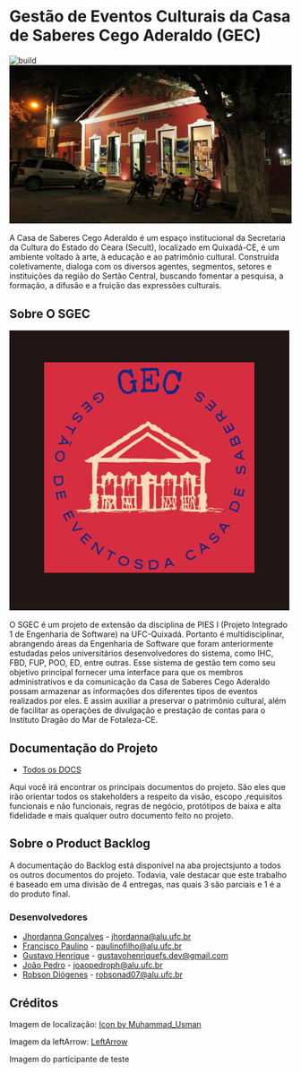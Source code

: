 # Gestão de Eventos Culturais da Casa de Saberes Cego Aderaldo (GEC)

![build](https://github.com/gustavohenriquefs/SGEC/actions/workflows/maven.yml/badge.svg)
![casa de saberes](src/main/resources/com/casaculturaqxd/sgec/imagens/casa-noite.jpg)

A Casa de Saberes Cego Aderaldo é um espaço institucional da Secretaria da Cultura do Estado do Ceara (Secult), localizado em Quixadá-CE, é um ambiente voltado à arte, à educação e ao patrimônio cultural. Construída coletivamente, dialoga com os diversos agentes, segmentos, setores e instituições da região do Sertão Central, buscando fomentar a pesquisa, a formação, a difusão e a fruição das expressões culturais.

## Sobre O SGEC

![Sobre o GEC](src/main/resources/com/casaculturaqxd/sgec/imagens/logo-gec.png)

O SGEC é um projeto de extensão da disciplina de PIES I (Projeto Integrado 1 de Engenharia de Software) na UFC-Quixadá. Portanto é multidisciplinar, abrangendo áreas da Engenharia de Software que foram anteriormente estudadas pelos universitários desenvolvedores do sistema, como IHC, FBD, FUP, POO, ED, entre outras. Esse sistema de gestão tem como seu objetivo principal fornecer uma interface para que os membros administrativos e da comunicação da Casa de Saberes Cego Aderaldo possam armazenar as informações dos diferentes tipos de eventos realizados por eles. E assim auxiliar a preservar o patrimônio cultural, além de facilitar as operações de divulgação e prestação de contas para o Instituto Dragão do Mar de Fotaleza-CE.

## Documentação do Projeto

- [Todos os DOCS](https://github.com/gustavohenriquefs/SGEC/wiki)

Aqui você irá encontrar os principais documentos do projeto. São eles que irão orientar todos os stakeholders a respeito da visão, escopo ,requisitos funcionais e não funcionais, regras de negócio, protótipos de baixa e alta fidelidade e mais qualquer outro documento feito no projeto.

## Sobre o Product Backlog

A documentação do Backlog está disponível na aba projectsjunto a todos os outros documentos do projeto. Todavia, vale destacar que este trabalho é baseado em uma divisão de 4 entregas, nas quais 3 são parciais e 1 é a do produto final.

### Desenvolvedores

- [Jhordanna Gonçalves](https://github.com/ceulazur) - jhordanna@alu.ufc.br
- [Francisco Paulino](https://github.com/Francisco-Paulino-Arruda-Filho) - paulinofilho@alu.ufc.br
- [Gustavo Henrique](https://github.com/gustavohenriquefs) - gustavohenriquefs.dev@gmail.com
- [João Pedro](https://github.com/Joao-Pedro-P-Holanda) - joaopedroph@alu.ufc.br
- [Robson Diógenes](https://github.com/robsonad07) - robsonad07@alu.ufc.br

## Créditos

Imagem de localização: <a href="https://www.freepik.com/icon/security-pin_6125244#fromView=keyword&term=Local&page=1&position=14">Icon by Muhammad_Usman</a>

Imagem da leftArrow: <a href="https://images.app.goo.gl/NkXbvK76VHFTzero6">LeftArrow</a>

Imagem do participante de teste
